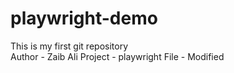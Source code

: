 # playwright-demo
This is my first git repository
<br>
Author - Zaib Ali
Project - playwright
File - Modified
